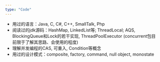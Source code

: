 ```yaml
---
type: "Code"
---
```


+ 用过的语言：Java, C, C#, C++, SmallTalk, Php
+ 阅读过的jdk源码：HashMap, LinkedList等; ThreadLocal; AQS, BlockingQueue和Lock的若干实现, ThreadPoolExecutor (concurrent包目前限于了解其思路、会使用的程度)
+ 理解并发编程的CAS, 可重入, Condition等概念
+ 用过的设计模式：composite, factory, command, null object, monostate
